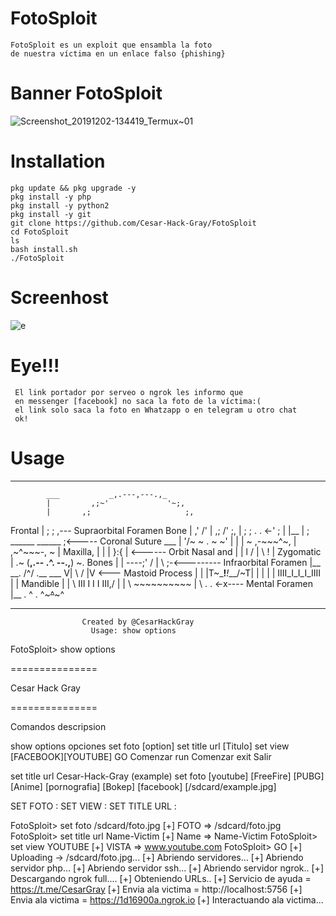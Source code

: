 # FotoSploit
    FotoSploit es un exploit que ensambla la foto
    de nuestra víctima en un enlace falso {phishing}
# Banner FotoSploit 
![Screenshot_20191202-134419_Termux~01](https://user-images.githubusercontent.com/46208706/69989850-269e8280-150a-11ea-8ebc-7a585e17ade4.jpg)
# Installation 
    pkg update && pkg upgrade -y
    pkg install -y php
    pkg install -y python2
    pkg install -y git
    git clone https://github.com/Cesar-Hack-Gray/FotoSploit 
    cd FotoSploit
    ls
    bash install.sh 
    ./FotoSploit 
    
# Screenhost
![e](https://user-images.githubusercontent.com/46208706/69989984-70876880-150a-11ea-96ef-efe7a91f54f0.jpg)
# Eye!!!
     El link portador por serveo o ngrok les informo que
     en messenger [facebook] no saca la foto de la víctima:(
     el link solo saca la foto en Whatzapp o en telegram u otro chat
     ok!
# Usage
    
   _____________________________________________________________________
            ___           _,.---,---.,_
            |         ,;~'             '~;,
            |       ,;                     ;,
   Frontal  |      ;                        ; ,--- Supraorbital Foramen
    Bone    |     ,'                        /'
            |    ,;                       /' ;,
            |    ; ;      .          . <-'  ; |
            |__  | ;   ______       ______   ;<----- Coronal Suture
           ___   |  '/~ ~ . ~ ~\'  |
           |     |  ~  ,-~~~^~, | ,~^~~~-,  ~  |
 Maxilla,  |      |   |        }:{        | <------ Orbit
Nasal and  |      |   l       / | \       !   |
Zygomatic  |      .~  (__,.-- .^. --.,__)  ~.
  Bones    |      |    ----;' / | \  ;-<--------- Infraorbital Foramen
           |__     \__.       \/^\/       .__
              ___   V| \                 / |V <--- Mastoid Process
              |      | |T~\___!___!___/~T| |
              |      | | IIII_I_I_I_IIII | |
     Mandible |      |  \ III I I I III,/  |
              |       \    ~~~~~~~~~~
              |         \   .       . <-x---- Mental Foramen
              |__         \.    ^    .
                            ^~~~^~~~^
  _________________________________________________________________
                    Created by @CesarHackGray
                      Usage: show options

FotoSploit> show options

 ===============
 
 Cesar Hack Gray
 
 ===============

   Comandos          descripsion

   show options      opciones
   set foto          [option]
   set title url     [Titulo]
   set view          [FACEBOOK][YOUTUBE]
   GO                Comenzar
   run               Comenzar
   exit              Salir

   set title url Cesar-Hack-Gray (example)
   set foto [youtube] [FreeFire] [PUBG]
   [Anime] [pornografia] [Bokep] [facebook]
   [/sdcard/example.jpg]


   SET FOTO :
   SET VIEW :
   SET TITLE URL :

FotoSploit> set foto /sdcard/foto.jpg
[+] FOTO => /sdcard/foto.jpg
FotoSploit> set title url Name-Victim
[+] Name => Name-Victim
FotoSploit> set view YOUTUBE
[+] VISTA => www.youtube.com
FotoSploit> GO
[+] Uploading -> /sdcard/foto.jpg...
[+] Abriendo servidores...
[+] Abriendo servidor php...
[+] Abriendo servidor ssh...
[+] Abriendo servidor ngrok..
[+] Descargando ngrok full....
[+] Obteniendo URLs..
[+] Servicio de ayuda = https://t.me/CesarGray
[+] Envia ala victima = http://localhost:5756
[+] Envia ala victima = https://1d16900a.ngrok.io
[+] Interactuando ala victima...


  
           
              
              
              
     
 
              
                      
  
 
 

   

   
   
   
   
   
   

   







